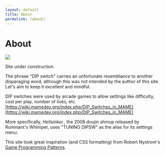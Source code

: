 ```yaml
---
layout: default
title: About
permalink: /about/
---
```


# About

<img src="../assets/images/ako-sleep.png">

Site under construction.

<aside name="dipswitch">

The phrase "DIP switch" carries an unfortunate resemblance to another disparaging word, 
although this was not intended by the author of this site. Let's aim to keep it excellent and mindful.

</aside>

DIP switches were used by arcade games to allow settings like difficulty, cost per play, number of lives, etc.
[https://wiki.mamedev.org/index.php/DIP_Switches_in_MAME](https://wiki.mamedev.org/index.php/DIP_Switches_in_MAME)

More specifically, *Hellsinker.*, the 2008 doujin shmup released by Ruminant's Whimper, 
uses "TUNING DIPSW" as the alias for its settings menu.

This site took great inspiration (and CSS formatting) from 
Robert Nystrom's [Game Programming Patterns](https://gameprogrammingpatterns.com/contents.html).

